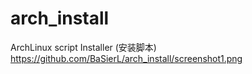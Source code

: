 # arch_install
ArchLinux script Installer (安装脚本)
https://github.com/BaSierL/arch_install/screenshot1.png
